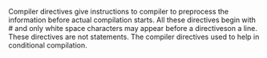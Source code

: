 Compiler directives give instructions to compiler to preprocess the information before actual compilation starts. All these directives begin with # and only white space characters may appear before a directiveson a line. These directives are not statements. The compiler directives used to help in conditional compilation. 